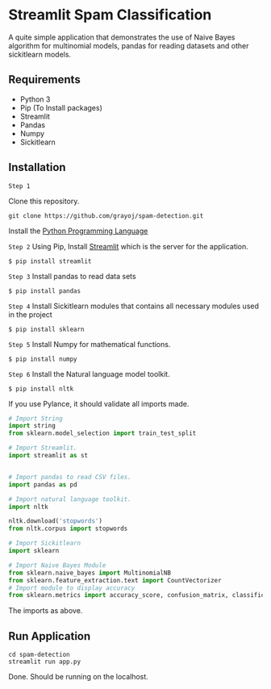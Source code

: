 # Streamlit Spam Classification

A quite simple application that demonstrates the use of Naive Bayes algorithm for multinomial models, pandas for reading datasets and other sickitlearn models.

## Requirements

- Python 3
- Pip (To Install packages)
- Streamlit 
- Pandas
- Numpy
- Sickitlearn

## Installation

``Step 1``

Clone this repository. 
```shell
git clone https://github.com/grayoj/spam-detection.git
```

Install the <a href="http://python.org">Python Programming Language</a>

``Step 2``
Using Pip, Install <a href="http://streamlit.com">Streamlit</a> which is the server for the application.
```shell
$ pip install streamlit
```

``Step 3``
Install pandas to read data sets
```shell
$ pip install pandas
```

``Step 4``
Install Sickitlearn modules that contains all necessary modules used in the project
```shell
$ pip install sklearn
```

``Step 5``
Install Numpy for mathematical functions.
```shell
$ pip install numpy
```

``Step 6``
Install the Natural language model toolkit.
```shell
$ pip install nltk
```

If you use Pylance, it should validate all imports made.

```python
# Import String
import string
from sklearn.model_selection import train_test_split

# Import Streamlit.
import streamlit as st


# Import pandas to read CSV files.
import pandas as pd

# Import natural language toolkit.
import nltk

nltk.download('stopwords')
from nltk.corpus import stopwords

# Import Sickitlearn
import sklearn

# Import Naive Bayes Module
from sklearn.naive_bayes import MultinomialNB
from sklearn.feature_extraction.text import CountVectorizer
# Import module to display accuracy
from sklearn.metrics import accuracy_score, confusion_matrix, classification_report
```

The imports as above.

## Run Application

```shell
cd spam-detection
streamlit run app.py
```

Done. Should be running on the localhost.
